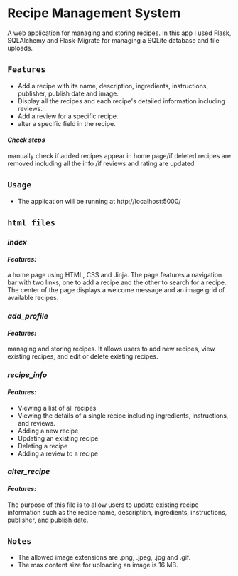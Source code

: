 # Recipe Management System
A web application for managing and storing recipes. 
In this app I used Flask,
SQLAlchemy and Flask-Migrate for managing a
SQLite database and file uploads.
## `Features`
* Add a recipe with its name, description, ingredients, instructions, publisher, publish date and image.
* Display all the recipes and each recipe's detailed information including reviews.
* Add a review for a specific recipe.
* alter a specific field in the recipe.

#### _Check steps_
manually check if added recipes appear in home page/if deleted recipes are removed including all the info
/if reviews and rating are updated 
## `Usage`
* The application will be running at http://localhost:5000/

## `html files`
### _index_
#### _Features:_
a home page using HTML, CSS and Jinja. The page features a navigation bar with two links, one to add a recipe and the other to search for a recipe. The center of the page displays a welcome message and an image grid of available recipes. 
### _add_profile_
#### _Features:_
managing and storing recipes. It allows users to add new recipes, view existing recipes, and edit or delete existing recipes.
### _recipe_info_
#### _Features:_
* Viewing a list of all recipes
* Viewing the details of a single recipe including ingredients, instructions, and reviews.
* Adding a new recipe
* Updating an existing recipe
* Deleting a recipe
* Adding a review to a recipe
### _alter_recipe_
#### _Features:_
The purpose of this file is 
to allow users to update existing recipe 
information such as the recipe name, description,
ingredients,
instructions, publisher, and publish date.

## `Notes`

* The allowed image extensions are .png, .jpeg, .jpg and .gif.
* The max content size for uploading an image is 16 MB.
